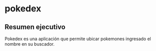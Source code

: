 # pokedex

## Resumen ejecutivo

Pokedex es una aplicación que permite ubicar pokemones ingresado el nombre en su buscador.
